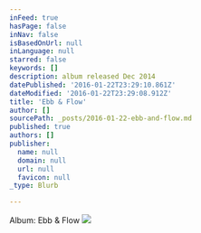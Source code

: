 ```yaml
---
inFeed: true
hasPage: false
inNav: false
isBasedOnUrl: null
inLanguage: null
starred: false
keywords: []
description: album released Dec 2014
datePublished: '2016-01-22T23:29:10.861Z'
dateModified: '2016-01-22T23:29:08.912Z'
title: 'Ebb & Flow'
author: []
sourcePath: _posts/2016-01-22-ebb-and-flow.md
published: true
authors: []
publisher:
  name: null
  domain: null
  url: null
  favicon: null
_type: Blurb

---
```

Album: Ebb & Flow
![](https://the-grid-user-content.s3-us-west-2.amazonaws.com/b1566e61-cc51-408b-b2e7-a53958237dc4.png)